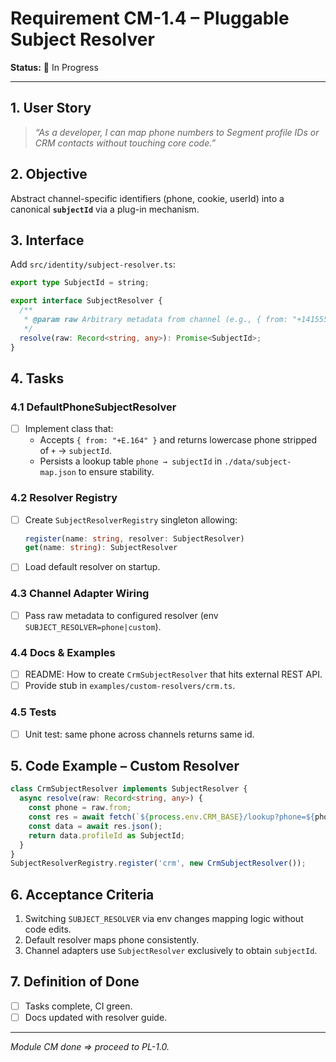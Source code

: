 # Requirement CM-1.4 – Pluggable Subject Resolver

**Status:** 🚧 In Progress

---

## 1. User Story

> *“As a developer, I can map phone numbers to Segment profile IDs or CRM contacts without touching core code.”*

## 2. Objective

Abstract channel-specific identifiers (phone, cookie, userId) into a canonical **`subjectId`** via a plug-in mechanism.

## 3. Interface

Add `src/identity/subject-resolver.ts`:

```ts
export type SubjectId = string;

export interface SubjectResolver {
  /**
   * @param raw Arbitrary metadata from channel (e.g., { from: "+1415555…", cookies: … })
   */
  resolve(raw: Record<string, any>): Promise<SubjectId>;
}
```

## 4. Tasks

### 4.1 DefaultPhoneSubjectResolver

- [ ] Implement class that:
  * Accepts `{ from: "+E.164" }` and returns lowercase phone stripped of `+` → `subjectId`.
  * Persists a lookup table `phone → subjectId` in `./data/subject-map.json` to ensure stability.

### 4.2 Resolver Registry

- [ ] Create `SubjectResolverRegistry` singleton allowing:
  ```ts
  register(name: string, resolver: SubjectResolver)
  get(name: string): SubjectResolver
  ```
- [ ] Load default resolver on startup.

### 4.3 Channel Adapter Wiring

- [ ] Pass raw metadata to configured resolver (env `SUBJECT_RESOLVER=phone|custom`).

### 4.4 Docs & Examples

- [ ] README: How to create `CrmSubjectResolver` that hits external REST API.
- [ ] Provide stub in `examples/custom-resolvers/crm.ts`.

### 4.5 Tests

- [ ] Unit test: same phone across channels returns same id.

## 5. Code Example – Custom Resolver

```ts
class CrmSubjectResolver implements SubjectResolver {
  async resolve(raw: Record<string, any>) {
    const phone = raw.from;
    const res = await fetch(`${process.env.CRM_BASE}/lookup?phone=${phone}`);
    const data = await res.json();
    return data.profileId as SubjectId;
  }
}
SubjectResolverRegistry.register('crm', new CrmSubjectResolver());
```

## 6. Acceptance Criteria

1. Switching `SUBJECT_RESOLVER` via env changes mapping logic without code edits.
2. Default resolver maps phone consistently.
3. Channel adapters use `SubjectResolver` exclusively to obtain `subjectId`.

## 7. Definition of Done

- [ ] Tasks complete, CI green.
- [ ] Docs updated with resolver guide.

---

*Module CM done ⇒ proceed to PL-1.0.* 